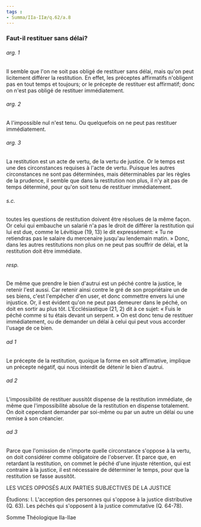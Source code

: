 ```yaml
---
tags : 
- Summa/IIa-IIæ/q.62/a.8
---
```


### Faut-il restituer sans délai?

###### arg. 1
Il semble que l'on ne soit pas obligé de restituer sans délai, mais qu'on peut licitement différer la restitution. En effet, les préceptes affirmatifs n'obligent pas en tout temps et toujours; or le précepte de restituer est affirmatif; donc on n'est pas obligé de restituer immédiatement. 

###### arg. 2
A l'impossible nul n'est tenu. Ou quelquefois on ne peut pas restituer immédiatement. 

###### arg. 3
La restitution est un acte de vertu, de la vertu de justice. Or le temps est une des circonstances requises à l'acte de vertu. Puisque les autres circonstances ne sont pas déterminées, mais déterminables par les règles de la prudence, il semble que dans la restitution non plus, il n'y ait pas de temps déterminé, pour qu'on soit tenu de restituer immédiatement. 

###### s.c.
toutes les questions de restitution doivent être résolues de la même façon. Or celui qui embauche un salarié n'a pas le droit de différer la restitution qui lui est due, comme le Lévitique (19, 13) le dit expressément: « Tu ne retiendras pas le salaire du mercenaire jusqu'au lendemain matin. » Donc, dans les autres restitutions non plus on ne peut pas souffrir de délai, et la restitution doit être immédiate. 

###### resp.
De même que prendre le bien d'autrui est un péché contre la justice, le retenir l'est aussi. Car retenir ainsi contre le gré de son propriétaire un de ses biens, c'est l'empêcher d'en user, et donc commettre envers lui une injustice. Or, il est évident qu'on ne peut pas demeurer dans le péché, on doit en sortir au plus tôt. L'Ecclésiastique (21, 2) dit à ce sujet: « Fuis le péché comme si tu étais devant un serpent. » On est donc tenu de restituer immédiatement, ou de demander un délai à celui qui peut vous accorder l'usage de ce bien. 

###### ad 1
Le précepte de la restitution, quoique la forme en soit affirmative, implique un précepte négatif, qui nous interdit de détenir le bien d'autrui. 

###### ad 2
L'impossibilité de restituer aussitôt dispense de la restitution immédiate, de même que l'impossibilité absolue de la restitution en dispense totalement. On doit cependant demander par soi-même ou par un autre un délai ou une remise à son créancier. 

###### ad 3
Parce que l'omission de n'importe quelle circonstance s'oppose à la vertu, on doit considérer comme obligatoire de l'observer. Et parce que, en retardant la restitution, on commet le péché d'une injuste rétention, qui est contraire à la justice, il est nécessaire de déterminer le temps, pour que la restitution se fasse aussitôt. 

LES VICES OPPOSÉS AUX PARTIES SUBJECTIVES DE LA JUSTICE 

Étudions: I. L'acception des personnes qui s'oppose à la justice distributive (Q. 63). Les péchés qui s'opposent à la justice commutative (Q. 64-78). 

Somme Théologique IIa-IIae

